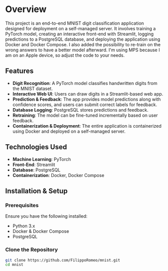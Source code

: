# Overview

This project is an end-to-end MNIST digit classification application designed for deployment on a self-managed server. It involves training a PyTorch model, creating an interactive front-end with Streamlit, logging predictions to a PostgreSQL database, and deploying the application using Docker and Docker Compose. I also added the possibility to re-train on the wrong answers to have a better model afterward. I'm using MPS because I am on an Apple device, so adjust the code to your needs.

## Features

- **Digit Recognition**: A PyTorch model classifies handwritten digits from the MNIST dataset.
- **Interactive Web UI**: Users can draw digits in a Streamlit-based web app.
- **Prediction & Feedback**: The app provides model predictions along with confidence scores, and users can submit correct labels for feedback.
- **Database Logging**: PostgreSQL stores predictions and feedback.
- **Retraining**: The model can be fine-tuned incrementally based on user feedback.
- **Containerization & Deployment**: The entire application is containerized using Docker and deployed on a self-managed server.

## Technologies Used

- **Machine Learning**: PyTorch
- **Front-End**: Streamlit
- **Database**: PostgreSQL
- **Containerization**: Docker, Docker Compose

## Installation & Setup

### Prerequisites

Ensure you have the following installed:

- Python 3.x
- Docker & Docker Compose
- PostgreSQL

### Clone the Repository

```bash
git clone https://github.com/FilippoRomeo/mnist.git
cd mnist
